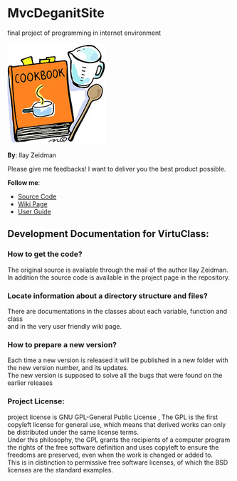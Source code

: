 MvcDeganitSite
==============

final project of programming in internet environment

![Project](https://github.com/ilayze/MvcDeganitSite/raw/FirstVersion/Documents/wikiLogo.jpg)

__By__: 
Ilay Zeidman

Please give me feedbacks! I want to deliver you the best product possible.

__Follow me__:

- [Source Code](https://github.com/ilayze/MvcDeganitSite/tree/FirstVersion/MvcDeganitSite)
- [Wiki Page](https://github.com/ilayze/MvcDeganitSite/wiki) 
- [User Guide](https://github.com/ilayze/MvcDeganitSite/wiki/User-Guide)
 

## Development Documentation for VirtuClass:  

### How to get the code? 
The original source is available through the mail of the author Ilay Zeidman. 
In addition the source code is available in the project page in the repository.

### Locate information about a directory structure and files?  
There are documentations in the classes about each variable, function and class  
and in the very user friendly wiki page. 

### How to prepare a new version?  
Each time a new version is released it will be published in a new folder with the new version number, and its updates.  
The new version is supposed to solve all the bugs that were found on the earlier releases

### Project License:
project license is GNU GPL-General Public License , The GPL is the first copyleft license for general use, which means that derived works can only be distributed under the same license terms.  
Under this philosophy, the GPL grants the recipients of a computer program the rights of the free software definition and uses copyleft to ensure the freedoms are preserved, even when the work is changed or added to.  
This is in distinction to permissive free software licenses, of which the BSD licenses are the standard examples.  
